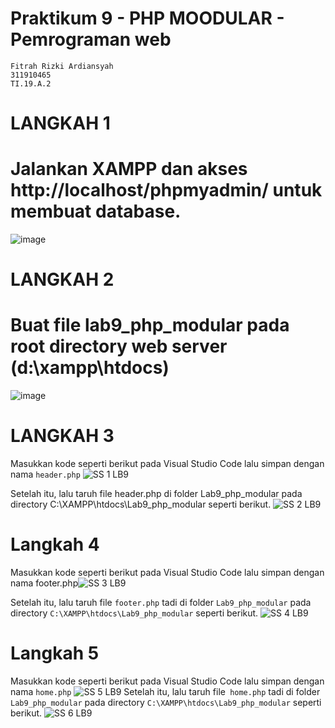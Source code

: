 # Praktikum 9 - PHP MOODULAR - Pemrograman web
```
Fitrah Rizki Ardiansyah
311910465
TI.19.A.2
```
# LANGKAH 1
# Jalankan XAMPP dan akses http://localhost/phpmyadmin/ untuk membuat database.
![image](https://user-images.githubusercontent.com/56240954/121228997-a18ee900-c8b7-11eb-86b3-b0aebe6e2f88.png)

# LANGKAH 2
# Buat file lab9_php_modular pada root directory web server (d:\xampp\htdocs)
![image](https://user-images.githubusercontent.com/56240954/121229218-e0bd3a00-c8b7-11eb-9b5d-59699bacf305.png)

# LANGKAH 3
Masukkan kode seperti berikut pada Visual Studio Code lalu simpan dengan nama ```header.php```
![SS 1 LB9](https://user-images.githubusercontent.com/56240954/121327754-ef4e3480-c93d-11eb-8363-b0e7107a9da6.png)

Setelah itu, lalu taruh file header.php di folder Lab9_php_modular pada directory C:\XAMPP\htdocs\Lab9_php_modular seperti berikut.
![SS 2 LB9](https://user-images.githubusercontent.com/56240954/121327985-2290c380-c93e-11eb-9d2f-b2cc2801593a.png)

# Langkah 4
Masukkan kode seperti berikut pada Visual Studio Code lalu simpan dengan nama footer.php![SS 3 LB9](https://user-images.githubusercontent.com/56240954/121328647-b06cae80-c93e-11eb-86dc-d0a65a57ab35.png)

Setelah itu, lalu taruh file ```footer.php``` tadi di folder ```Lab9_php_modular``` pada directory ```C:\XAMPP\htdocs\Lab9_php_modular``` seperti berikut.
![SS 4 LB9](https://user-images.githubusercontent.com/56240954/121329132-1fe29e00-c93f-11eb-9663-1664f6dccbe5.png)

# Langkah 5
Masukkan kode seperti berikut pada Visual Studio Code lalu simpan dengan nama ```home.php```
![SS 5 LB9](https://user-images.githubusercontent.com/56240954/121329560-84056200-c93f-11eb-95bb-9f3ab7619948.png)
Setelah itu, lalu taruh file``` home.php``` tadi di folder ```Lab9_php_modular``` pada directory ```C:\XAMPP\htdocs\Lab9_php_modular``` seperti berikut.
![SS 6 LB9](https://user-images.githubusercontent.com/56240954/121329926-d34b9280-c93f-11eb-8d8a-7bc8c0b1605a.png)


